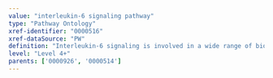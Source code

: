```yaml
---
value: "interleukin-6 signaling pathway"
type: "Pathway Ontology"
xref-identifier: "0000516"
xref-dataSource: "PW"
definition: "Interleukin-6 signaling is involved in a wide range of biological processes such as immune regulation, inflammation, hematopoiesis and oncogenesis. A signal transducer common to all family members, gp130 activates Jak-Stat and Raf/Mek/Erk signaling pathways."
level: "Level 4+"
parents: ['0000926', '0000514']
---
```

